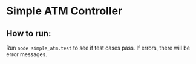 # Simple ATM Controller

## How to run:
Run `node simple_atm.test` to see if test cases pass. If errors, there will be error messages.